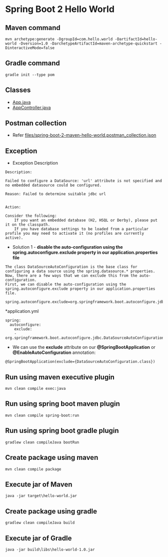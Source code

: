 # Spring Boot 2 Hello World

## Maven command
```
mvn archetype:generate -DgroupId=com.hello.world -DartifactId=hello-world -Dversion=1.0 -DarchetypeArtifactId=maven-archetype-quickstart -DinteractiveMode=false
```

## Gradle command
```
gradle init --type pom
```
## Classes
* [App.java](src/main/java/com/hello/world/App.java)
* [AppController.java](src/main/java/com/hello/world/controller/AppController.java)

## Postman collection
* Refer [files/spring-boot-2-maven-hello-world.postman_collection.json](files/spring-boot-2-maven-hello-world.postman_collection.json)

## Exception
* Exception Description
```
Description:

Failed to configure a DataSource: 'url' attribute is not specified and no embedded datasource could be configured.

Reason: Failed to determine suitable jdbc url


Action:

Consider the following:
	If you want an embedded database (H2, HSQL or Derby), please put it on the classpath.
	If you have database settings to be loaded from a particular profile you may need to activate it (no profiles are currently active).
```
* Solution 1 - **disable the auto-configuration using the spring.autoconfigure.exclude property in our application.properties file**
```
The class DataSourceAutoConfiguration is the base class for configuring a data source using the spring.datasource.* properties. 
Now, there are a few ways that we can exclude this from the auto-configuration. 
First, we can disable the auto-configuration using the spring.autoconfigure.exclude property in our application.properties file.

spring.autoconfigure.exclude=org.springframework.boot.autoconfigure.jdbc.DataSourceAutoConfiguration
```
*application.yml
```
spring:
  autoconfigure:
    exclude:
    - org.springframework.boot.autoconfigure.jdbc.DataSourceAutoConfiguration
```
* We can use the **exclude** attribute on our **@SpringBootApplication** or **@EnableAutoConfiguration** annotation:
```
@SpringBootApplication(exclude={DataSourceAutoConfiguration.class})
```

## Run using maven executive plugin
```
mvn clean compile exec:java
```

## Run using spring boot maven plugin
```
mvn clean compile spring-boot:run
```

## Run using spring boot gradle plugin
```
gradlew clean compileJava bootRun
```

## Create package using maven
```
mvn clean compile package
```

## Execute jar of Maven
```
java -jar target\hello-world.jar
```

## Create package using gradle
```
gradlew clean compileJava build
```

## Execute jar of Gradle
```
java -jar build\libs\hello-world-1.0.jar
```